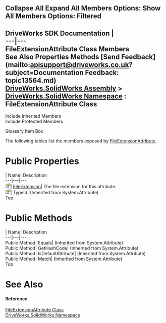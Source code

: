 Collapse All Expand All Members Options: Show All  Members Options: Filtered   
---  
DriveWorks SDK Documentation  |   
---|---  
FileExtensionAttribute Class Members   
See Also Properties Methods [Send Feedback](mailto:apisupport@driveworks.co.uk?subject=Documentation Feedback: topic13564.md)  
[DriveWorks.SolidWorks Assembly](topic13342.md) > [DriveWorks.SolidWorks Namespace](topic13345.md) : FileExtensionAttribute Class  
---  
  
Include Inherited Members    
Include Protected Members  


Glossary Item Box

The following tables list the members exposed by [FileExtensionAttribute](topic13564.md).

# Public Properties

| Name| Description  
---|---|---  
![Public Property](dotnetimages/publicProperty.gif)| [FileExtension](topic13570.md)| The file extension for this attribute.   
![Public Property](dotnetimages/publicProperty.gif)| TypeId|  (Inherited from System.Attribute)  
Top

# Public Methods

| Name| Description  
---|---|---  
Public Method| Equals|  (Inherited from System.Attribute)  
Public Method| GetHashCode|  (Inherited from System.Attribute)  
Public Method| IsDefaultAttribute|  (Inherited from System.Attribute)  
Public Method| Match|  (Inherited from System.Attribute)  
Top

# See Also

#### Reference

[FileExtensionAttribute Class](topic13564.md)   
[DriveWorks.SolidWorks Namespace](topic13345.md)


